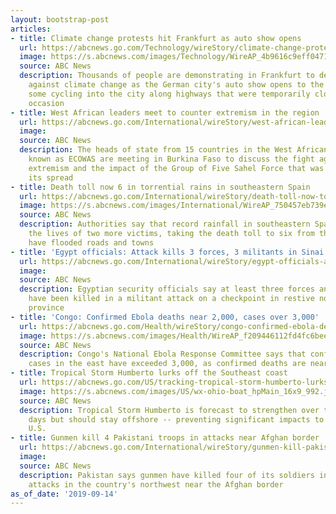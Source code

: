 ```yaml
---
layout: bootstrap-post
articles:
- title: Climate change protests hit Frankfurt as auto show opens
  url: https://abcnews.go.com/Technology/wireStory/climate-change-protests-hit-frankfurt-auto-show-opens-65611417
  image: https://s.abcnews.com/images/Technology/WireAP_4b9616c9eff0471a9bcfe9c065459dbf_16x9_992.jpg
  source: ABC News
  description: Thousands of people are demonstrating in Frankfurt to demand more action
    against climate change as the German city's auto show opens to the public, with
    some cycling into the city along highways that were temporarily closed for the
    occasion
- title: West African leaders meet to counter extremism in the region
  url: https://abcnews.go.com/International/wireStory/west-african-leaders-meet-counter-extremism-region-65611279
  image: 
  source: ABC News
  description: The heads of state from 15 countries in the West African economic bloc
    known as ECOWAS are meeting in Burkina Faso to discuss the fight against Islamic
    extremism and the impact of the Group of Five Sahel Force that was set up to combat
    its spread
- title: Death toll now 6 in torrential rains in southeastern Spain
  url: https://abcnews.go.com/International/wireStory/death-toll-now-torrential-rains-southeastern-spain-65611278
  image: https://s.abcnews.com/images/International/WireAP_750457eb739e4020abaaa4317e906b7a_16x9_992.jpg
  source: ABC News
  description: Authorities say that record rainfall in southeastern Spain have claimed
    the lives of two more victims, taking the death toll to six from the storms that
    have flooded roads and towns
- title: 'Egypt officials: Attack kills 3 forces, 3 militants in Sinai'
  url: https://abcnews.go.com/International/wireStory/egypt-officials-attack-kills-forces-militants-sinai-65611210
  image: 
  source: ABC News
  description: Egyptian security officials say at least three forces and three militants
    have been killed in a militant attack on a checkpoint in restive northern Sinai
    province
- title: 'Congo: Confirmed Ebola deaths near 2,000, cases over 3,000'
  url: https://abcnews.go.com/Health/wireStory/congo-confirmed-ebola-deaths-2000-cases-3000-65611209
  image: https://s.abcnews.com/images/Health/WireAP_f209446112fd4fc6beeef21653d4584e_16x9_992.jpg
  source: ABC News
  description: Congo's National Ebola Response Committee says that confirmed Ebola
    cases in the east have exceeded 3,000, as confirmed deaths are nearing 2,000
- title: Tropical Storm Humberto lurks off the Southeast coast
  url: https://abcnews.go.com/US/tracking-tropical-storm-humberto-lurks-off-southeast-coast/story?id=65610953
  image: https://s.abcnews.com/images/US/wx-ohio-boat_hpMain_16x9_992.jpg
  source: ABC News
  description: Tropical Storm Humberto is forecast to strengthen over the next few
    days but should stay offshore -- preventing significant impacts to the Southeastern
    U.S.
- title: Gunmen kill 4 Pakistani troops in attacks near Afghan border
  url: https://abcnews.go.com/International/wireStory/gunmen-kill-pakistani-troops-attacks-afghan-border-65611057
  image: 
  source: ABC News
  description: Pakistan says gunmen have killed four of its soldiers in two different
    attacks in the country's northwest near the Afghan border
as_of_date: '2019-09-14'
---
```


